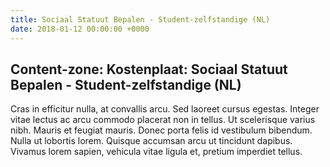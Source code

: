 ```yaml
---
title: Sociaal Statuut Bepalen - Student-zelfstandige (NL)
date: 2018-01-12 00:00:00 +0000
---
```

## Content-zone: Kostenplaat: Sociaal Statuut Bepalen - Student-zelfstandige (NL)

Cras in efficitur nulla, at convallis arcu. Sed laoreet cursus egestas. Integer vitae lectus ac arcu commodo placerat non in tellus. Ut scelerisque varius nibh. Mauris et feugiat mauris. Donec porta felis id vestibulum bibendum. Nulla ut lobortis lorem. Quisque accumsan arcu ut tincidunt dapibus. Vivamus lorem sapien, vehicula vitae ligula et, pretium imperdiet tellus. 